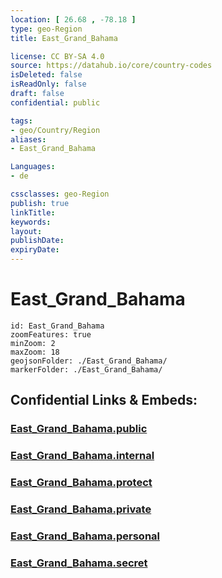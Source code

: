 ```yaml
---
location: [ 26.68 , -78.18 ] 
type: geo-Region
title: East_Grand_Bahama

license: CC BY-SA 4.0
source: https://datahub.io/core/country-codes
isDeleted: false
isReadOnly: false
draft: false
confidential: public

tags:
- geo/Country/Region
aliases:
- East_Grand_Bahama

Languages:
- de

cssclasses: geo-Region
publish: true
linkTitle: 
keywords: 
layout: 
publishDate: 
expiryDate: 
---
```


# East_Grand_Bahama

```leaflet
id: East_Grand_Bahama
zoomFeatures: true 
minZoom: 2 
maxZoom: 18
geojsonFolder: ./East_Grand_Bahama/
markerFolder: ./East_Grand_Bahama/
```


## Confidential Links & Embeds: 

### [East_Grand_Bahama.public](/_public/\Earth\Continent\America~Caribbean\Bahamas\Districts~BahamasEast_Grand_Bahama.public.md) 

### [East_Grand_Bahama.internal](/_internal/\Earth\Continent\America~Caribbean\Bahamas\Districts~BahamasEast_Grand_Bahama.internal.md) 

### [East_Grand_Bahama.protect](/_protect/\Earth\Continent\America~Caribbean\Bahamas\Districts~BahamasEast_Grand_Bahama.protect.md) 

### [East_Grand_Bahama.private](/_private/\Earth\Continent\America~Caribbean\Bahamas\Districts~BahamasEast_Grand_Bahama.private.md) 

### [East_Grand_Bahama.personal](/_personal/\Earth\Continent\America~Caribbean\Bahamas\Districts~BahamasEast_Grand_Bahama.personal.md) 

### [East_Grand_Bahama.secret](/_secret/\Earth\Continent\America~Caribbean\Bahamas\Districts~BahamasEast_Grand_Bahama.secret.md)

